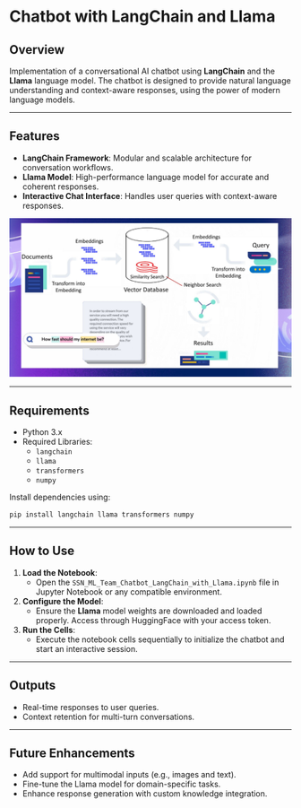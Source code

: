 # Chatbot with LangChain and Llama

## Overview
Implementation of a conversational AI chatbot using **LangChain** and the **Llama** language model. The chatbot is designed to provide natural language understanding and context-aware responses, using the power of modern language models.

---

## Features
- **LangChain Framework**: Modular and scalable architecture for conversation workflows.
- **Llama Model**: High-performance language model for accurate and coherent responses.
- **Interactive Chat Interface**: Handles user queries with context-aware responses.

![RAG](slides/15.jpg)

---

## Requirements
- Python 3.x
- Required Libraries:
  - `langchain`
  - `llama`
  - `transformers`
  - `numpy`

Install dependencies using:
```bash
pip install langchain llama transformers numpy
```

---

## How to Use
1. **Load the Notebook**:
   - Open the `SSN_ML_Team_Chatbot_LangChain_with_Llama.ipynb` file in Jupyter Notebook or any compatible environment.
2. **Configure the Model**:
   - Ensure the **Llama** model weights are downloaded and loaded properly. Access through HuggingFace with your access token.
3. **Run the Cells**:
   - Execute the notebook cells sequentially to initialize the chatbot and start an interactive session.

---

## Outputs
- Real-time responses to user queries.
- Context retention for multi-turn conversations.

---

## Future Enhancements
- Add support for multimodal inputs (e.g., images and text).
- Fine-tune the Llama model for domain-specific tasks.
- Enhance response generation with custom knowledge integration.
